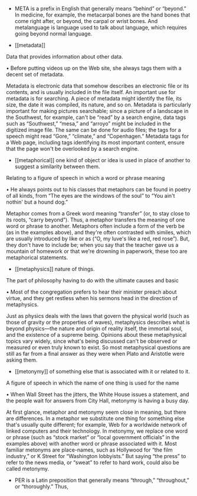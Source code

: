 - META is a prefix in English that generally means “behind” or “beyond.” In medicine, for example,
the metacarpal bones are the hand bones that come right after, or beyond, the carpal or wrist bones.
And  metalanguage  is  language  used  to  talk  about  language,  which  requires  going  beyond  normal
language.

- [[metadata]] 

 Data that provides information about other data. 

• Before putting videos up on the Web site, she always tags them with a decent set of metadata. 

Metadata is electronic data that somehow describes an electronic file or its contents, and is usually
included in the file itself. An important use for metadata is for searching. A piece of metadata might
identify  the  file,  its  size,  the  date  it  was  compiled,  its  nature,  and  so  on.  Metadata  is  particularly
important  for  making  pictures  searchable;  since  a  picture  of  a  landscape  in  the  Southwest,  for
example,  can't  be  “read”  by  a  search  engine,  data  tags  such  as  “Southwest,”  “mesa,”  and  “arroyo”
might  be  included  in  the  digitized  image  file.  The  same  can  be  done  for  audio  files;  the  tags  for  a
speech  might  read  “Gore,”  “climate,”  and  “Copenhagen.”  Metadata  tags  for  a  Web  page,  including
tags  identifying  its  most  important  content,  ensure  that  the  page  won't  be  overlooked  by  a  search
engine.

- [[metaphorical]] 
one kind of object or idea is used in place of another to suggest a similarity between them. 

 Relating to a figure of speech in which a word or phrase meaning

• He always points out to his classes that metaphors can be found in poetry of all kinds, from “The
eyes are the windows of the soul” to “You ain't nothin' but a hound dog.” 

Metaphor  comes  from  a  Greek  word  meaning  “transfer”  (or,  to  stay  close  to  its  roots,  “carry
beyond”). Thus, a metaphor transfers the meaning of one word or phrase to another. Metaphors often
include a form of the verb be (as in the examples above), and they're often contrasted with similes,
which are usually introduced by like or as (“O, my luve's like a red, red rose”). But, they don't have
to include be; when you say that the teacher gave us a mountain of homework or that we're drowning
in paperwork, these too are metaphorical statements.

- [[metaphysics]] 
nature of things. 

 The part of philosophy having to do with the ultimate causes and basic

•  Most  of  the  congregation  prefers  to  hear  their  minister  preach  about  virtue,  and  they  get  restless
when his sermons head in the direction of metaphysics. 

Just as physics  deals  with  the  laws  that  govern  the  physical  world  (such  as  those  of  gravity  or  the
properties of waves), metaphysics describes what is beyond physics—the nature and origin of reality
itself,  the  immortal  soul,  and  the  existence  of  a  supreme  being.  Opinions  about  these  metaphysical
topics vary widely, since what's being discussed can't be observed or measured or even truly known
to exist. So most metaphysical questions are still as far from a final answer as they were when Plato
and Aristotle were asking them.

- [[metonymy]] 
of something else that is associated with it or related to it. 

 A figure of speech in which the name of one thing is used for the name

•  When  Wall  Street  has  the  jitters,  the  White  House  issues  a  statement,  and  the  people  wait  for
answers from City Hall, metonymy is having a busy day. 

At  first  glance,  metaphor  and  metonymy  seem  close  in  meaning,  but  there  are  differences.  In  a
metaphor we substitute one thing for something else that's usually quite different; for example, Web for
a worldwide network of linked computers and their technology. In metonymy, we replace one word or
phrase (such as “stock market” or “local government officials” in the examples above) with another
word or phrase associated with it. Most familiar metonyms are place-names, such as Hollywood for
“the film industry,” or K Street for “Washington lobbyists.” But saying “the press” to refer to the news
media, or “sweat” to refer to hard work, could also be called metonymy.

- PER  is  a  Latin  preposition  that  generally  means  “through,”  “throughout,”  or  “thoroughly.”  Thus,
